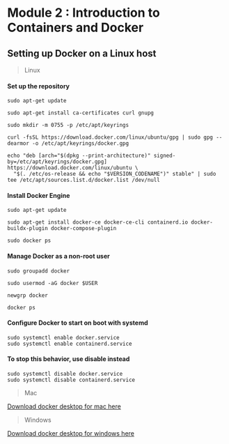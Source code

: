 # Module 2 : Introduction to Containers and Docker
## Setting up Docker on a Linux host
> Linux

#### Set up the repository
```
sudo apt-get update
```

```
sudo apt-get install ca-certificates curl gnupg
```
```
sudo mkdir -m 0755 -p /etc/apt/keyrings
```
```
curl -fsSL https://download.docker.com/linux/ubuntu/gpg | sudo gpg --dearmor -o /etc/apt/keyrings/docker.gpg
```
```
echo "deb [arch="$(dpkg --print-architecture)" signed-by=/etc/apt/keyrings/docker.gpg] https://download.docker.com/linux/ubuntu \
  "$(. /etc/os-release && echo "$VERSION_CODENAME")" stable" | sudo tee /etc/apt/sources.list.d/docker.list /dev/null
```
#### Install Docker Engine
```
sudo apt-get update
```
```
sudo apt-get install docker-ce docker-ce-cli containerd.io docker-buildx-plugin docker-compose-plugin
```
```
sudo docker ps
```
#### Manage Docker as a non-root user
```
sudo groupadd docker
```
```
sudo usermod -aG docker $USER
```
```
newgrp docker
```
```
docker ps
```
#### Configure Docker to start on boot with systemd
```
sudo systemctl enable docker.service
sudo systemctl enable containerd.service
```
#### To stop this behavior, use disable instead
```
sudo systemctl disable docker.service
sudo systemctl disable containerd.service
```
> Mac 

[Download docker desktop for mac here](https://docs.docker.com/desktop/install/mac-install/)

> Windows

[Download docker desktop for windows here](https://docs.docker.com/desktop/install/windows-install/)

